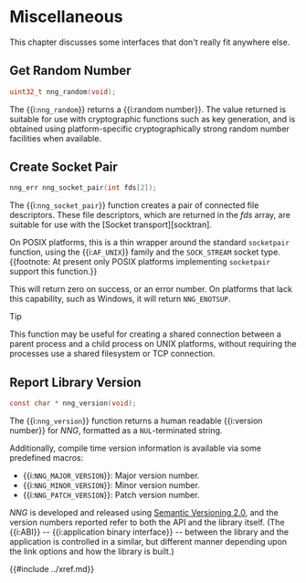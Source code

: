 # Miscellaneous

This chapter discusses some interfaces that don't really
fit anywhere else.

## Get Random Number

```c
uint32_t nng_random(void);
```

The {{i:`nng_random`}} returns a {{i:random number}}.
The value returned is suitable for use with cryptographic functions such as
key generation, and is obtained using platform-specific cryptographically strong random
number facilities when available.

## Create Socket Pair

```c
nng_err nng_socket_pair(int fds[2]);
```

The {{i:`nng_socket_pair`}} function creates a pair of connected file descriptors.
These file descriptors, which are returned in the _fds_ array, are suitable for
use with the [Socket transport][socktran].

On POSIX platforms, this is a thin wrapper around the standard `socketpair` function,
using the {{i:`AF_UNIX`}} family and the `SOCK_STREAM` socket type.
{{footnote: At present only POSIX platforms implementing `socketpair` support this function.}}

This will return zero on success, or an error number. On platforms that lack this
capability, such as Windows, it will return `NNG_ENOTSUP`.

> [!TIP]
> This function may be useful for creating a shared connection between a parent process and
> a child process on UNIX platforms, without requiring the processes use a shared filesystem or TCP connection.

## Report Library Version

```c
const char * nng_version(void);
```

The {{i:`nng_version`}} function returns a human readable {{i:version number}}
for _NNG_, formatted as a `NUL`-terminated string.

Additionally, compile time version information is available
via some predefined macros:

- {{i:`NNG_MAJOR_VERSION`}}: Major version number.
- {{i:`NNG_MINOR_VERSION`}}: Minor version number.
- {{i:`NNG_PATCH_VERSION`}}: Patch version number.

_NNG_ is developed and released using
[Semantic Versioning 2.0](http://www.semver.org), and
the version numbers reported refer to both the API and the library itself.
(The {{i:ABI}} -- {{i:application binary interface}} -- between the
library and the application is controlled in a similar, but different
manner depending upon the link options and how the library is built.)

{{#include ../xref.md}}
